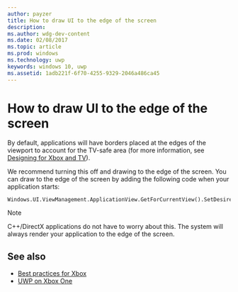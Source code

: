 ---author: payzer
title: How to draw UI to the edge of the screen
description: 
ms.author: wdg-dev-content
ms.date: 02/08/2017
ms.topic: article
ms.prod: windows
ms.technology: uwp
keywords: windows 10, uwp
ms.assetid: 1adb221f-6f70-4255-9329-2046a486ca45
---# How to draw UI to the edge of the screen   By default, applications will have borders placed at the edges of the viewport to account for the TV-safe area (for more information, see [Designing for Xbox and TV](../input-and-devices/designing-for-tv.md#tv-safe-area)). We recommend turning this off and drawing to the edge of the screen. You can draw to the edge of the screen by adding the following code when your application starts:   ```Windows.UI.ViewManagement.ApplicationView.GetForCurrentView().SetDesiredBoundsMode(Windows.UI.ViewManagement.ApplicationViewBoundsMode.UseCoreWindow);```   > [!NOTE]> C++/DirectX applications do not have to worry about this. The system will always render your application to the edge of the screen.## See also- [Best practices for Xbox](tailoring-for-xbox.md)- [UWP on Xbox One](index.md)